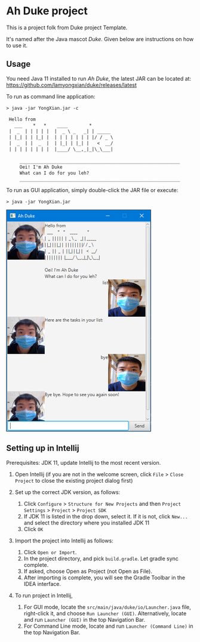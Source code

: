 # Ah Duke project

This is a project folk from Duke project Template. 

It's named after the Java mascot _Duke_. Given below are instructions on how to use it.

## Usage
You need Java 11 installed to run _Ah Duke_, the latest JAR can be located at:
https://github.com/lamyongxian/duke/releases/latest

To run as command line application:
```
> java -jar YongXian.jar -c
```
   ```
    Hello from
      ___    *   *    ____        *
    |  _  | | | | |  |  _ \ _   _| | _____
    | |_| | | |_| |  | | | | | | | |/ / _ \
    |  _  | |  _  |  | |_| | |_| |   <  __/
    | | | | | | | |  |____/ \__,_|_|\_\___|
    
        ____________________________________________________________
        Oei! I'm Ah Duke
        What can I do for you leh?
        ____________________________________________________________
   ```

To run as GUI application, simply double-click the JAR file or execute:
```
> java -jar YongXian.jar
```
![Screenshot](screenshot.png)

## Setting up in Intellij

Prerequisites: JDK 11, update Intellij to the most recent version.

1. Open Intellij (if you are not in the welcome screen, click `File` > `Close Project` to close the existing project dialog first)
1. Set up the correct JDK version, as follows:
   1. Click `Configure` > `Structure for New Projects` and then `Project Settings` > `Project` > `Project SDK`
   1. If JDK 11 is listed in the drop down, select it. If it is not, click `New...` and select the directory where you installed JDK 11
   1. Click `OK`
1. Import the project into Intellij as follows:
   1. Click `Open or Import`.
   1. In the project directory, and pick `build.gradle`. Let gradle sync complete.
   1. If asked, choose Open as Project (not Open as File).
   1. After importing is complete, you will see the Gradle Toolbar in the IDEA interface.
1. To run project in Intellij, 

    1. For GUI mode, locate the `src/main/java/duke/io/Launcher.java` file, right-click it, and choose `Run Launcher (GUI)`. 
    Alternatively, locate and run `Launcher (GUI)` in the top Navigation Bar.
    1. For Command Line mode, locate and run `Launcher (Command Line)` in the top Navigation Bar.



